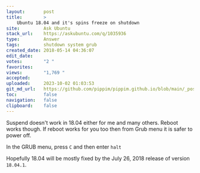 ```yaml
---
layout:       post
title:        >
    Ubuntu 18.04 and it's spins freeze on shutdown
site:         Ask Ubuntu
stack_url:    https://askubuntu.com/q/1035936
type:         Answer
tags:         shutdown system grub
created_date: 2018-05-14 04:36:07
edit_date:    
votes:        "2 "
favorites:    
views:        "1,769 "
accepted:     
uploaded:     2023-10-02 01:03:53
git_md_url:   https://github.com/pippim/pippim.github.io/blob/main/_posts/2018/2018-05-14-Ubuntu-18.04-and-it_s-spins-freeze-on-shutdown.md
toc:          false
navigation:   false
clipboard:    false
---
```


Suspend doesn't work in 18.04 either for me and many others. Reboot works though. If reboot works for you too then from Grub menu it is safer to power off.

In the GRUB menu, press `C` and then enter `halt`

Hopefully 18.04 will be mostly fixed by the July 26, 2018 release of version `18.04.1`.
